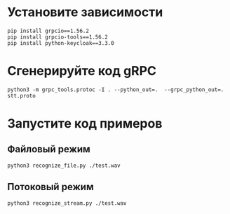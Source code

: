 # Установите зависимости

```
pip install grpcio==1.56.2
pip install grpcio-tools==1.56.2
pip install python-keycloak==3.3.0
```

# Сгенерируйте код gRPC

`python3 -m grpc_tools.protoc -I . --python_out=.  --grpc_python_out=. stt.proto`

# Запустите код примеров

## Файловый режим
`python3 recognize_file.py ./test.wav`

## Потоковый режим
`python3 recognize_stream.py ./test.wav`